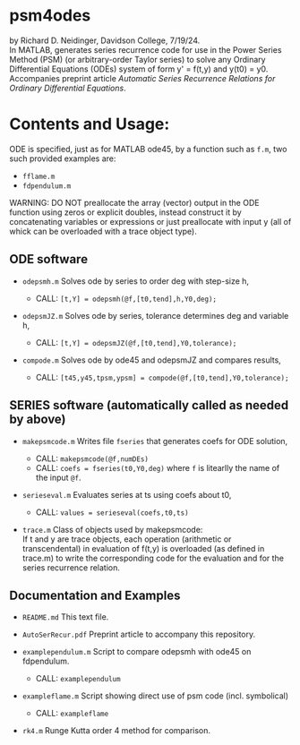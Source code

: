 # psm4odes
by Richard D. Neidinger, Davidson College, 7/19/24.   
In MATLAB, generates series recurrence code for use in the Power Series Method (PSM) (or arbitrary-order Taylor series) to solve any Ordinary Differential Equations (ODEs) system of form y' = f(t,y) and y(t0) = y0.  
Accompanies preprint article *Automatic Series Recurrence Relations for Ordinary Differential Equations*.

# Contents and Usage:

ODE is specified, just as for MATLAB ode45, by a function such as `f.m`, two such provided examples are:
- `fflame.m`
- `fdpendulum.m`

WARNING: DO NOT preallocate the array (vector) output in the ODE function using zeros or explicit doubles, instead construct it by concatenating variables or expressions or just preallocate with input y (all of whick can be overloaded with a trace object type).

ODE software
-----------------------
- `odepsmh.m`    Solves ode by series to order deg with step-size h,  
  * CALL:  `[t,Y] = odepsmh(@f,[t0,tend],h,Y0,deg);`

- `odepsmJZ.m`    Solves ode by series, tolerance determines deg and variable h,  
  * CALL:  `[t,Y] = odepsmJZ(@f,[t0,tend],Y0,tolerance);`

- `compode.m`    Solves ode by ode45 and odepsmJZ and compares results,
  * CALL:  `[t45,y45,tpsm,ypsm] = compode(@f,[t0,tend],Y0,tolerance);`

SERIES software (automatically called as needed by above)
---------------
- `makepsmcode.m`  Writes file `fseries` that generates coefs for ODE solution,  
  * CALL:  `makepsmcode(@f,numDEs)`  
  * CALL:  `coefs = fseries(t0,Y0,deg)`  where `f` is litearlly the name of the input `@f`.  
- `serieseval.m`  Evaluates series at ts using coefs about t0,  
  * CALL:  `values = serieseval(coefs,t0,ts)`

- `trace.m`  Class of objects used by makepsmcode:  
  If t and y are trace objects, each operation (arithmetic or transcendental) in evaluation of f(t,y) is overloaded (as defined in trace.m) to write the corresponding code for the evaluation and for the series recurrence relation.

Documentation and Examples
--------------------------
- `README.md`  This text file.

- `AutoSerRecur.pdf`  Preprint article to accompany this repository.

- `examplependulum.m`  Script to compare odepsmh with ode45 on fdpendulum.
  * CALL:  `examplependulum`
- `exampleflame.m`  Script showing direct use of psm code (incl. symbolical)
  * CALL:  `exampleflame`
- `rk4.m`  Runge Kutta order 4 method for comparison.
